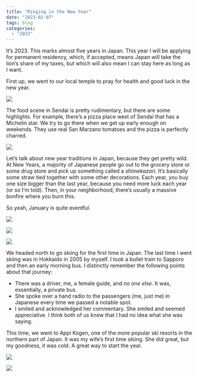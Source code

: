 ```yaml
---
title: "Ringing in the New Year"
date: "2023-02-07"
tags: blog
categories: 
  - "2023"
---
```


It’s 2023. This marks almost five years in Japan. This year I will be applying for permanent residency, which, if accepted, means Japan will take the lion’s share of my taxes, but which will also mean I can stay here as long as I want.

First up, we went to our local temple to pray for health and good luck in the new year.

![](images/P1012213.jpg)

The food scene in Sendai is pretty rudimentary, but there are some highlights. For example, there’s a pizza place west of Sendai that has a Michelin star. We try to go there when we get up early enough on weekends. They use real San Marzano tomatoes and the pizza is perfectly charred.

![](images/P1012300.jpg)

Let’s talk about new year traditions in Japan, because they get pretty wild. At New Years, a majority of Japanese people go out to the grocery store or some drug store and pick up something called a _shimekazari_. It’s basically some straw tied together with some other decorations. Each year, you buy one size bigger than the last year, because you need more luck each year (or so I’m told). Then, in your neighborhood, there’s usually a massive bonfire where you burn this.

So yeah, January is quite eventful.

![](images/P1012319.jpg)

![](images/P1012331.jpg)

![](images/P1012374.jpg)

We headed north to go skiing for the first time in Japan. The last time I went skiing was in Hokkaido in 2005 by myself. I took a bullet train to Sapporo and then an early morning bus. I distinctly remember the following points about that journey:

- There was a driver, me, a female guide, and _no one else_. It was, essentially, a private bus.
- She spoke over a hand radio to the passengers (me, just me) in Japanese every time we passed a notable spot.
- I smiled and acknowledged her commentary. She smiled and seemed appreciative. I think both of us knew that I had no idea what she was saying.
    
This time, we went to Appi Kogen, one of the more popular ski resorts in the northern part of Japan. It was my wife’s first time skiing. She did great, but my goodness, it was cold. A great way to start the year.

![](images/P1012468.jpg)

![](images/P1012512.jpg)
